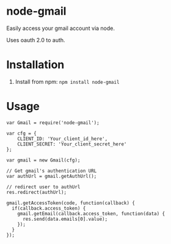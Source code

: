 node-gmail
==========

Easily access your gmail account via node.

Uses oauth 2.0 to auth.

# Installation

1. Install from npm: `npm install node-gmail`

# Usage

````
var Gmail = require('node-gmail');

var cfg = {
    CLIENT_ID: 'Your_client_id_here',
    CLIENT_SECRET: 'Your_client_secret_here'
};

var gmail = new Gmail(cfg);

// Get gmail's authentication URL
var authUrl = gmail.getAuthUrl();

// redirect user to authUrl
res.redirect(authUrl);

gmail.getAccessToken(code, function(callback) {
  if(callback.access_token) {
    gmail.getEmail(callback.access_token, function(data) {
      res.send(data.emails[0].value);
    });
  }
});

